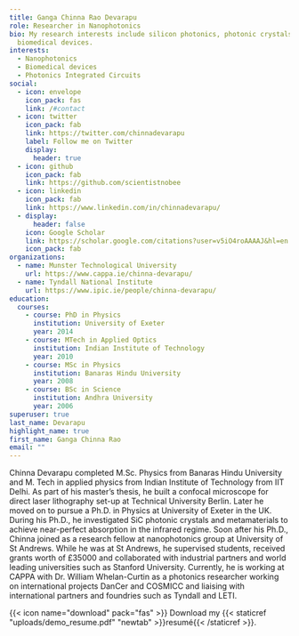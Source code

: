 ```yaml
---
title: Ganga Chinna Rao Devarapu
role: Researcher in Nanophotonics
bio: My research interests include silicon photonics, photonic crystals and
  biomedical devices.
interests:
  - Nanophotonics
  - Biomedical devices
  - Photonics Integrated Circuits
social:
  - icon: envelope
    icon_pack: fas
    link: /#contact
  - icon: twitter
    icon_pack: fab
    link: https://twitter.com/chinnadevarapu
    label: Follow me on Twitter
    display:
      header: true
  - icon: github
    icon_pack: fab
    link: https://github.com/scientistnobee
  - icon: linkedin
    icon_pack: fab
    link: https://www.linkedin.com/in/chinnadevarapu/
  - display:
      header: false
    icon: Google Scholar
    link: https://scholar.google.com/citations?user=v5iO4roAAAAJ&hl=en
    icon_pack: fab
organizations:
  - name: Munster Technological University
    url: https://www.cappa.ie/chinna-devarapu/
  - name: Tyndall National Institute
    url: https://www.ipic.ie/people/chinna-devarapu/
education:
  courses:
    - course: PhD in Physics
      institution: University of Exeter
      year: 2014
    - course: MTech in Applied Optics
      institution: Indian Institute of Technology
      year: 2010
    - course: MSc in Physics
      institution: Banaras Hindu University
      year: 2008
    - course: BSc in Science
      institution: Andhra University
      year: 2006
superuser: true
last_name: Devarapu
highlight_name: true
first_name: Ganga Chinna Rao
email: ""
---
```

Chinna Devarapu completed M.Sc. Physics from Banaras Hindu University and M. Tech in applied physics from Indian Institute of Technology from IIT Delhi. As part of his master’s thesis, he built a confocal microscope for direct laser lithography set-up at Technical University Berlin. Later he moved on to pursue a Ph.D. in Physics at University of Exeter in the UK. During his Ph.D., he investigated SiC photonic crystals and metamaterials to achieve near-perfect absorption in the infrared regime. Soon after his Ph.D., Chinna joined as a research fellow at nanophotonics group at University of St Andrews. While he was at St Andrews, he supervised students, received grants worth of £35000 and collaborated with industrial partners and world leading universities such as Stanford University. Currently, he is working at CAPPA with Dr. William Whelan-Curtin as a photonics researcher working on international projects DanCer and COSMICC and liaising with international partners and foundries such as Tyndall and LETI. 

{{< icon name="download" pack="fas" >}} Download my {{< staticref "uploads/demo_resume.pdf" "newtab" >}}resumé{{< /staticref >}}.